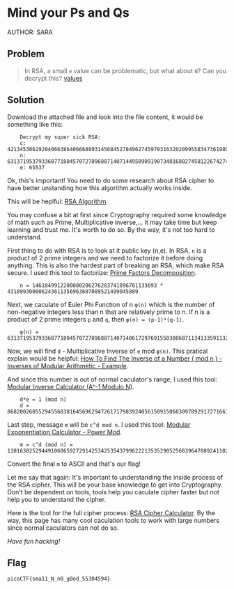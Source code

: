 # Mind your Ps and Qs
AUTHOR: SARA
## Problem
> In RSA, a small `e` value can be problematic, but what about `N`? Can you decrypt this? [values](https://mercury.picoctf.net/static/bf5e2c8811afb4669f4a6850e097e8aa/values)
## Solution
Download the attached file and look into the file content, it would be something like this:
```
	Decrypt my super sick RSA:
	c: 421345306292040663864066688931456845278496274597031632020995583473619804626233684
	n: 631371953793368771804570727896887140714495090919073481680274581226742748040342637
	e: 65537
```
Ok, this's important! You need to do some research about RSA cipher to have better unstanding how this algorithm actually works inside.

This will be heplful: [RSA Algorithm](https://www.di-mgt.com.au/rsa_alg.html)

You may confuse a bit at first since Cryptography required some knowledge of math such as Prime, Multiplicative inverse,... It may take time but keep learning and trust me. It's worth to do so. By the way, it's not too hard to understand.

First thing to do with RSA is to look at it public key (n,e). In RSA, `n` is a product of 2 prime integers and we need to factorize it before doing anything. This is also the hardest part of breaking an RSA, which make RSA secure. I used this tool to factorize: [Prime Factors Decomposition](https://www.dcode.fr/prime-factors-decomposition).
```
	n = 1461849912200000206276283741896701133693 * 431899300006243611356963607089521499045809
```
Next, we caculate of Euler Phi Function of n `φ(n)` which is the number of non-negative integers less than n that are relatively prime to n. If n is a product of 2 prime integers `p` and `q`, then `φ(n) = (p-1)*(q-1)`.
```
	φ(n) = 631371953793368771804570727896887140714061729769155038068711341335911329840163136
```
Now, we will find `d` - Multiplicative Inverse of `e` mod `φ(n)`. This pratical explain would be helpful: [How To Find The Inverse of a Number ( mod n ) - Inverses of Modular Arithmetic - Example](https://www.youtube.com/watch?v=shaQZg8bqUM).

And since this number is out of normal caculator's range, I used this tool: [Modular Inverse Calculator (A^-1 Modulo N)](https://www.dcode.fr/modular-inverse).
```
	d*e = 1 (mod n)
	d = 86820026055294556838164569629472617179839240561509150603097892917271661878321409
```
Last step, message `m` will be `c^d mod n`. I used this tool: [Modular Exponentiation Calculator - Power Mod](https://www.dcode.fr/modular-exponentiation).
```
	m = c^d (mod n) = 13016382529449106065927291425342535437996222135352905256639647889241102700065917
```
Convert the final `m` to ASCII and that's our flag!

Let me say that again: It's important to understanding the inside process of the RSA cipher. This will be your base knowledge to get into Cryptography. Don't be dependent on tools, tools help you caculate cipher faster but not help you to understand the cipher.

Here is the tool for the full cipher process: [RSA Cipher Calculator](https://www.dcode.fr/rsa-cipher). By the way, this page has many cool caculation tools to work with large numbers since normal caculators can not do so.

*Have fun hacking!*
## Flag
`picoCTF{sma11_N_n0_g0od_55304594}`
